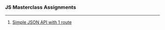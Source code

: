 ### JS Masterclass Assignments

---
01. [Simple JSON API with 1 route](https://github.com/Osuka42g/js-masterclass-hw/tree/v1.0)